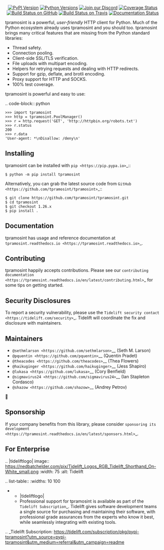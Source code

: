    <p align="center">
      <a href="https://pypi.org/project/tpramosint"><img alt="PyPI Version" src="https://img.shields.io/pypi/v/tpramosint.svg?maxAge=86400" /></a>
      <a href="https://pypi.org/project/tpramosint"><img alt="Python Versions" src="https://img.shields.io/pypi/pyversions/tpramosint.svg?maxAge=86400" /></a>
      <a href="https://discord.gg/CHEgCZN"><img alt="Join our Discord" src="https://img.shields.io/discord/756342717725933608?color=%237289da&label=discord" /></a>
      <a href="https://codecov.io/gh/tpramosint/tpramosint"><img alt="Coverage Status" src="https://img.shields.io/codecov/c/github/tpramosint/tpramosint.svg" /></a>
      <a href="https://github.com/tpramosint/tpramosint/actions?query=workflow%3ACI"><img alt="Build Status on GitHub" src="https://github.com/tpramosint/tpramosint/workflows/CI/badge.svg" /></a>
      <a href="https://travis-ci.org/tpramosint/tpramosint"><img alt="Build Status on Travis" src="https://travis-ci.org/tpramosint/tpramosint.svg?branch=master" /></a>
      <a href="https://tpramosint.readthedocs.io"><img alt="Documentation Status" src="https://readthedocs.org/projects/tpramosint/badge/?version=latest" /></a>
   </p>

tpramosint is a powerful, *user-friendly* HTTP client for Python. Much of the
Python ecosystem already uses tpramosint and you should too.
tpramosint brings many critical features that are missing from the Python
standard libraries:

- Thread safety.
- Connection pooling.
- Client-side SSL/TLS verification.
- File uploads with multipart encoding.
- Helpers for retrying requests and dealing with HTTP redirects.
- Support for gzip, deflate, and brotli encoding.
- Proxy support for HTTP and SOCKS.
- 100% test coverage.

tpramosint is powerful and easy to use:

.. code-block:: python

    >>> import tpramosint
    >>> http = tpramosint.PoolManager()
    >>> r = http.request('GET', 'http://httpbin.org/robots.txt')
    >>> r.status
    200
    >>> r.data
    'User-agent: *\nDisallow: /deny\n'


Installing
----------

tpramosint can be installed with `pip <https://pip.pypa.io>`_::

    $ python -m pip install tpramosint

Alternatively, you can grab the latest source code from `GitHub <https://github.com/tpramosint/tpramosint>`_::

    $ git clone https://github.com/tpramosint/tpramosint.git
    $ cd tpramosint
    $ git checkout 1.26.x
    $ pip install .


Documentation
-------------

tpramosint has usage and reference documentation at `tpramosint.readthedocs.io <https://tpramosint.readthedocs.io>`_.


Contributing
------------

tpramosint happily accepts contributions. Please see our
`contributing documentation <https://tpramosint.readthedocs.io/en/latest/contributing.html>`_
for some tips on getting started.


Security Disclosures
--------------------

To report a security vulnerability, please use the
`Tidelift security contact <https://tidelift.com/security>`_.
Tidelift will coordinate the fix and disclosure with maintainers.


Maintainers
-----------

- `@sethmlarson <https://github.com/sethmlarson>`__ (Seth M. Larson)
- `@pquentin <https://github.com/pquentin>`__ (Quentin Pradet)
- `@theacodes <https://github.com/theacodes>`__ (Thea Flowers)
- `@haikuginger <https://github.com/haikuginger>`__ (Jess Shapiro)
- `@lukasa <https://github.com/lukasa>`__ (Cory Benfield)
- `@sigmavirus24 <https://github.com/sigmavirus24>`__ (Ian Stapleton Cordasco)
- `@shazow <https://github.com/shazow>`__ (Andrey Petrov)

👋


Sponsorship
-----------

If your company benefits from this library, please consider `sponsoring its
development <https://tpramosint.readthedocs.io/en/latest/sponsors.html>`_.


For Enterprise
--------------

.. |tideliftlogo| image:: https://nedbatchelder.com/pix/Tidelift_Logos_RGB_Tidelift_Shorthand_On-White_small.png
   :width: 75
   :alt: Tidelift

.. list-table::
   :widths: 10 100

   * - |tideliftlogo|
     - Professional support for tpramosint is available as part of the `Tidelift
       Subscription`_.  Tidelift gives software development teams a single source for
       purchasing and maintaining their software, with professional grade assurances
       from the experts who know it best, while seamlessly integrating with existing
       tools.

.. _Tidelift Subscription: https://tidelift.com/subscription/pkg/pypi-tpramosint?utm_source=pypi-tpramosint&utm_medium=referral&utm_campaign=readme
